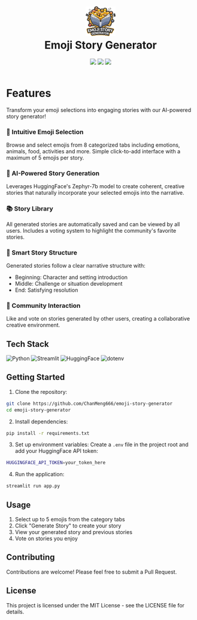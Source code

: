 <div align="center">
 <h1><img src="public/emoji-story-generator.svg" width="80px"><br/>Emoji Story Generator</h1>
 <img src="https://img.shields.io/badge/Python-3.7+-blue.svg" style="vertical-align:center"/>
 <img src="https://img.shields.io/badge/Streamlit-1.22.0-FF4B4B.svg" style="vertical-align:center"/>
 <img src="https://img.shields.io/badge/License-MIT-green.svg" style="vertical-align:center"/>
</div>
<br/>

# Features
Transform your emoji selections into engaging stories with our AI-powered story generator!

### 🎨 Intuitive Emoji Selection
Browse and select emojis from 8 categorized tabs including emotions, animals, food, activities and more. Simple click-to-add interface with a maximum of 5 emojis per story.

### 🤖 AI-Powered Story Generation
Leverages HuggingFace's Zephyr-7b model to create coherent, creative stories that naturally incorporate your selected emojis into the narrative.

### 📚 Story Library
All generated stories are automatically saved and can be viewed by all users. Includes a voting system to highlight the community's favorite stories.

### 💫 Smart Story Structure
Generated stories follow a clear narrative structure with:
- Beginning: Character and setting introduction
- Middle: Challenge or situation development
- End: Satisfying resolution

### 👥 Community Interaction
Like and vote on stories generated by other users, creating a collaborative creative environment.

## Tech Stack
![Python](https://img.shields.io/badge/python-%2314354C.svg?style=for-the-badge&logo=python&logoColor=white)
![Streamlit](https://img.shields.io/badge/streamlit-%23FF4B4B.svg?style=for-the-badge&logo=streamlit&logoColor=white)
![HuggingFace](https://img.shields.io/badge/huggingface-%23FFD21E.svg?style=for-the-badge&logo=huggingface&logoColor=black)
![dotenv](https://img.shields.io/badge/dotenv-%23000000.svg?style=for-the-badge&logo=dotenv&logoColor=white)

## Getting Started

1. Clone the repository:
```bash
git clone https://github.com/ChanMeng666/emoji-story-generator
cd emoji-story-generator
```

2. Install dependencies:
```bash
pip install -r requirements.txt
```

3. Set up environment variables:
Create a `.env` file in the project root and add your HuggingFace API token:
```bash
HUGGINGFACE_API_TOKEN=your_token_here
```

4. Run the application:
```bash
streamlit run app.py
```

## Usage
1. Select up to 5 emojis from the category tabs
2. Click "Generate Story" to create your story
3. View your generated story and previous stories
4. Vote on stories you enjoy

## Contributing
Contributions are welcome! Please feel free to submit a Pull Request.

## License
This project is licensed under the MIT License - see the LICENSE file for details.
